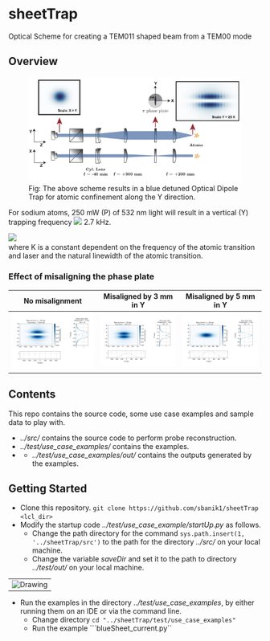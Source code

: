 # sheetTrap
Optical Scheme for creating a TEM011 shaped beam from a TEM00 mode

## Overview
<figure class="image">
  <img src="/images/opticalScheme.png" alt="Drawing" width="600"/>
  <figcaption>Fig: The above scheme results in a blue detuned Optical Dipole Trap for atomic confinement along the Y direction.</figcaption>
</figure>

For sodium atoms, 250 mW (P) of 532 nm light will result in a vertical (Y) trapping frequency <img src="https://render.githubusercontent.com/render/math?math=\omega_y = 2\pi"> 2.7 kHz.

<div align="left">
<img src="https://render.githubusercontent.com/render/math?math=\omega_y = \sqrt{\frac{8 P K}{\pi m w_y^3 w_x}}">
</div>
where K is a constant dependent on the frequency of the atomic transition and laser and the natural linewidth of the atomic transition.

### Effect of misaligning the phase plate
| No misalignment | Misaligned by 3 mm in Y | Misaligned by 5 mm in Y |
| - | - | - |
| <img src="/images/GS_output.png" alt="Drawing" style="width: 350px;"/> | <img src="/images/GS_outputTilt3.png" alt="Drawing" style="width: 350px;"/> | <img src="/images/GS_outputTilt5.png" alt="Drawing" style="width: 350px;"/> |

## Contents
This repo contains the source code, some use case examples and sample data to play with.
- *../src/* contains the source code to perform probe reconstruction.
- *../test/use_case_examples/* contains the examples.
- - *../test/use_case_examples/out/* contains the outputs generated by the examples.


## Getting Started

- Clone this repository. 
```git clone https://github.com/sbanik1/sheetTrap <lcl_dir>```
- Modify the startup code *../test/use_case_example/startUp.py* as follows. 
  - Change the  path directory  for the command ```sys.path.insert(1, '../sheetTrap/src')``` to the path for the directory *../src/* on your local machine.
  - Change the variable *saveDir* and set it to the path to directory *../test/out/* on your local machine.
<table>
<tr>
<td><img src="/images/Installation.png" alt="Drawing" width="700"/> </td>
</tr>
</table>

- Run the examples in the directory *../test/use_case_examples*, by either running them on an IDE or via the command line.
  - Change directory ```cd "../sheetTrap/test/use_case_examples"```
  - Run the example ```blueSheet_current.py``
